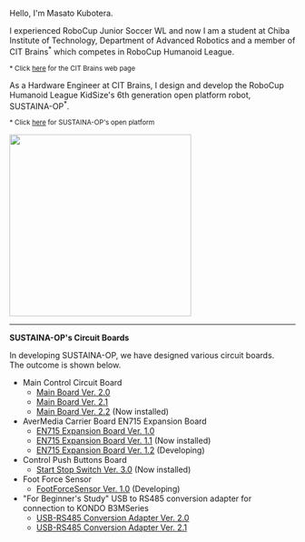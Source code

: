 Hello, I'm Masato Kubotera. 

I experienced RoboCup Junior Soccer WL and now I am a student at Chiba Institute of Technology, Department of Advanced Robotics and a member of CIT Brains<sup>*</sup> which competes in RoboCup Humanoid League.

<small>* Click <a href="http://www.cit-brains.net">here</a> for the CIT Brains web page</small>

As a Hardware Engineer at CIT Brains, I design and develop the RoboCup Humanoid League KidSize's 6th generation open platform robot, SUSTAINA-OP<sup>*</sup>.

<small>* Click <a href="https://github.com/citbrains/SUSTAINA-OP">here</a> for SUSTAINA-OP's open platform</small>

<img src="https://user-images.githubusercontent.com/53966390/181213355-d9841789-18ef-4554-80fc-c581b1aeaea4.png" width="320px">

<hr>
  
<strong>SUSTAINA-OP's Circuit Boards</strong>

In developing SUSTAINA-OP, we have designed various circuit boards.<br>
The outcome is shown below.

<ul>
  <li>Main Control Circuit Board
    <ul>
      <li><a href="https://github.com/MasatoKubotera/MainBoard_ver2_0">Main Board Ver. 2.0</a></li>
      <li><a href="https://github.com/MasatoKubotera/MainBoard_ver2_1">Main Board Ver. 2.1</a></li>
      <li><a href="https://github.com/MasatoKubotera/MainBoard_ver2_2">Main Board Ver. 2.2</a> (Now installed)</li>
    </ul>
  </li>
  <li>AverMedia Carrier Board EN715 Expansion Board
    <ul>
      <li><a href="https://github.com/MasatoKubotera/EN715_ExpansionBoard_ver1_0">EN715 Expansion Board Ver. 1.0</a></li>
      <li><a href="https://github.com/MasatoKubotera/EN715_ExpansionBoard_ver1_1">EN715 Expansion Board Ver. 1.1</a> (Now installed)</li>
      <li><a href="https://github.com/MasatoKubotera/EN715_ExpansionBoard_ver1_2">EN715 Expansion Board Ver. 1.2</a> (Developing)</li>
    </ul>
  </li>
  <li>Control Push Buttons Board
    <ul>
      <li><a href="https://github.com/MasatoKubotera/StartStopSwitch_ver3_0">Start Stop Switch Ver. 3.0</a> (Now installed)</li>
    </ul>
  </li>
  <li>Foot Force Sensor
    <ul>
      <li><a href="https://github.com/MasatoKubotera/FootForceSensor_ver1_0">FootForceSensor Ver. 1.0</a> (Developing)</li>
    </ul>
  </li>
  <li>"For Beginner's Study" USB to RS485 conversion adapter for connection to KONDO B3MSeries
    <ul>
      <li><a href="https://github.com/MasatoKubotera/USB-RS485_ConversionAdapter_ver2_0">USB-RS485 Conversion Adapter Ver. 2.0</a></li>
      <li><a href="https://github.com/MasatoKubotera/USB-RS485_ConversionAdapter_ver2_1">USB-RS485 Conversion Adapter Ver. 2.1</a></li>
    </ul>
  </li>
</ul>
